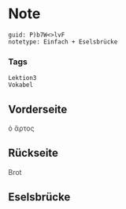 # Note
```
guid: P)b7W<>lvF
notetype: Einfach + Eselsbrücke
```

### Tags
```
Lektion3
Vokabel
```

## Vorderseite
<span style="color: rgb(62, 62, 62);">ὁ ἄρτος</span>

## Rückseite
<span style="color: rgb(62, 62, 62);">Brot</span>

## Eselsbrücke

